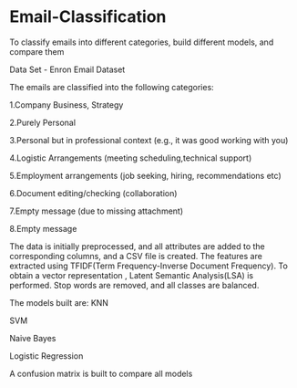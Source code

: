 # Email-Classification
To classify emails into different categories, build different models, and compare them

Data Set - Enron Email Dataset

The emails are classified into the following categories:

1.Company Business, Strategy

2.Purely Personal

3.Personal but in professional context (e.g., it was good working with you)

4.Logistic Arrangements (meeting scheduling,technical support)             

5.Employment arrangements (job seeking, hiring, recommendations etc)

6.Document editing/checking (collaboration)

7.Empty message (due to missing attachment)

8.Empty message

The data is initially preprocessed, and all attributes are added to the corresponding columns, and a CSV file is created. The features are extracted using TFIDF(Term Frequency-Inverse Document Frequency). To obtain a vector representation , Latent Semantic Analysis(LSA) is performed. Stop words are removed, and all classes are balanced. 

The models built are:
KNN

SVM

Naive Bayes

Logistic Regression

A confusion matrix is built to compare all models
